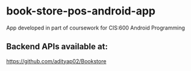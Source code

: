 # book-store-pos-android-app
App developed in part of coursework for CIS:600 Android Programming


## Backend APIs available at: 
https://github.com/adityap02/Bookstore
